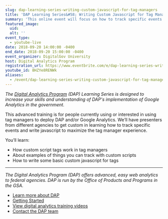 ```yaml
---
slug: dap-learning-series-writing-custom-javascript-for-tag-managers
title: 'DAP Learning Series&#58; Writing Custom Javascript for Tag Managers'
summary: 'This online event will focus on how to track specific events and write javascript to maximize the tag manager experience'
featured_image:
  uid:
  alt: ''
event_type:
  - youtube-live
date: 2018-09-20 14:00:00 -0400
end_date: 2018-09-20 15:00:00 -0400
event_organizer: DigitalGov University
host: Digital Analytics Program
registration_url: https://www.eventbrite.com/e/dap-learning-series-writing-custom-javascript-for-tag-managers-registration-42564562753
youtube_id: 8HZYe8RENWk
aliases:
  - /event/dap-learning-series-writing-custom-javascript-for-tag-managers
---
```


_The [Digital Analytics Program](https://www.digitalgov.gov/services/dap/) (DAP) Learning Series is designed to increase your skills and understanding of DAP's implementation of Google Analytics in the government._

This advanced training is for people currently using or interested in using tag managers to deploy DAP and/or Google Analytics. We’ll have presenters from different agencies to get custom in learning how to track specific events and write javascript to maximize the tag manager experience.

You’ll learn:

- How custom script tags work in tag managers
- About examples of things you can track with custom scripts
- How to write some basic custom javascript for tags

---

_The Digital Analytics Program (DAP) offers advanced, easy web analytics to federal agencies. DAP is run by the Office of Products and Programs in the GSA._

- [Learn more about DAP](https://www.digitalgov.gov/services/dap/)
- [Getting Started](https://github.com/digital-analytics-program/gov-wide-code)
- [View digital analytics training videos](https://www.youtube.com/playlist?list=PLd9b-GuOJ3nFwlyvLFUtmDpYFKezhot8P)
- [Contact the DAP team](mailto:dap@support.digitalgov.gov)
